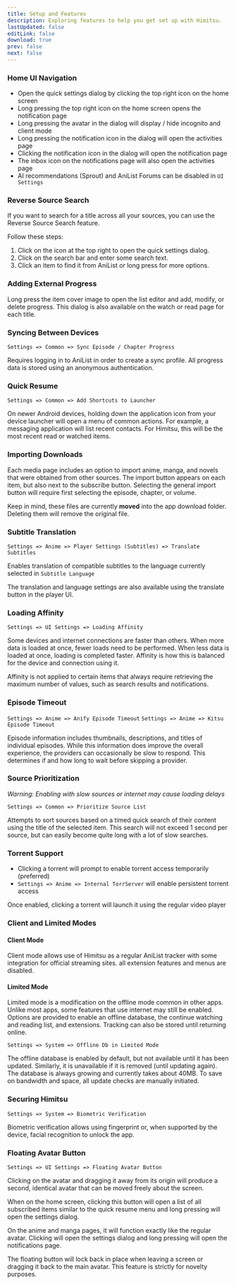 ```yaml
---
title: Setup and Features
description: Exploring features to help you get set up with Himitsu.
lastUpdated: false
editLink: false
download: true
prev: false
next: false
---
```


### Home UI Navigation

- Open the quick settings dialog by clicking the top right icon on the home screen
- Long pressing the top right icon on the home screen opens the notification page
- Long pressing the avatar in the dialog will display / hide incognito and client mode
- Long pressing the notification icon in the dialog will open the activities page
- Clicking the notification icon in the dialog will open the notification page
- The inbox icon on the notifications page will also open the activities page
- AI recommendations (Sprout) and AniList Forums can be disabled in `UI Settings`

### Reverse Source Search

If you want to search for a title across all your sources, you can use the Reverse Source Search feature.

Follow these steps:

1. Click on the icon at the top right to open the quick settings dialog.
2. Click on the search bar and enter some search text.
3. Click an item to find it from AniList or long press for more options.

### Adding External Progress

Long press the item cover image to open the list editor and add, modify, or delete progress. This dialog is also available on the watch or read page for each title.

### Syncing Between Devices
`Settings => Common => Sync Episode / Chapter Progress`

Requires logging in to AniList in order to create a sync profile.
All progress data is stored using an anonymous authentication.

### Quick Resume
`Settings => Common => Add Shortcuts to Launcher`

On newer Android devices, holding down the application icon from your device launcher will open a menu of common actions. For example, a messaging application will list recent contacts. For Himitsu, this will be the most recent read or watched items.

### Importing Downloads

Each media page includes an option to import anime, manga, and novels that were obtained from other sources. The import button appears on each item, but also next to the subscribe button. Selecting the general import button will require first selecting the episode, chapter, or volume. 

Keep in mind, these files are currently **moved** into the app download folder. Deleting them will remove the original file.

### Subtitle Translation
`Settings => Anime => Player Settings (Subtitles) => Translate Subtitles`

Enables translation of compatible subtitles to the language currently selected in `Subtitle Language`

The translation and language settings are also available using the translate button in the player UI.

### Loading Affinity
`Settings => UI Settings => Loading Affinity`

Some devices and internet connections are faster than others. When more data is loaded at once, fewer loads need to be performed. When less data is loaded at once, loading is completed faster. Affinity is how this is balanced for the device and connection using it.

Affinity is not applied to certain items that always require retrieving the maximum number of values, such as search results and notifications.

### Episode Timeout
`Settings => Anime => Anify Episode Timeout`
`Settings => Anime => Kitsu Episode Timeout`

Episode information includes thumbnails, descriptions, and titles of individual episodes. While this information does improve the overall experience, the providers can occasionally be slow to respond. This determines if and how long to wait before skipping a provider.

### Source Prioritization

_Warning: Enabling with slow sources or internet may cause loading delays_

`Settings => Common => Prioritize Source List`

Attempts to sort sources based on a timed quick search of their content using the title of the selected item. This search will not exceed 1 second per source, but can easily become quite long with a lot of slow searches.

### Torrent Support

- Clicking a torrent will prompt to enable torrent access temporarily (preferred)
- `Settings => Anime => Internal TorrServer` will enable persistent torrent access

Once enabled, clicking a torrent will launch it using the regular video player

### Client and Limited Modes

#### Client Mode

Client mode allows use of Himitsu as a regular AniList tracker with some integration for official streaming sites. all extension features and menus are disabled.

#### Limited Mode

Limited mode is a modification on the offline mode common in other apps. Unlike most apps, some features that use internet may still be enabled. Options are provided to enable an offline database, the continue watching and reading list, and extensions. Tracking can also be stored until returning online.

`Settings => System => Offline Db in Limited Mode`

The offline database is enabled by default, but not available until it has been updated. Similarly, it  is unavailable if it is removed (until updating again). The database is always growing and currently takes about 40MB. To save on bandwidth and space, all update checks are manually initiated.

### Securing Himitsu
`Settings => System => Biometric Verification`

Biometric verification allows using fingerprint or, when supported by the device, facial recognition to unlock the app.

### Floating Avatar Button
`Settings => UI Settings => Floating Avatar Button`

Clicking on the avatar and dragging it away from its origin will produce a second, identical avatar that can be moved freely about the screen.

When on the home screen, clicking this button will open a list of all subscribed items similar to the quick resume menu and long pressing will open the settings dialog. 
 
On the anime and manga pages, it will function exactly like the regular avatar. Clicking will open the settings dialog and long pressing will open the notifications page.
 
The floating button will lock back in place when leaving a screen or dragging it back to the main avatar. This feature is strictly for novelty purposes.
